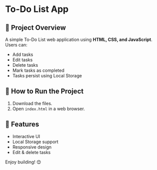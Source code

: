 # To-Do List App

## 📌 Project Overview
A simple To-Do List web application using **HTML, CSS, and JavaScript**.  
Users can:
- Add tasks
- Edit tasks
- Delete tasks
- Mark tasks as completed
- Tasks persist using Local Storage

## 🚀 How to Run the Project
1. Download the files.
2. Open `index.html` in a web browser.

## 🎨 Features
- Interactive UI
- Local Storage support
- Responsive design
- Edit & delete tasks

Enjoy building! 😊
